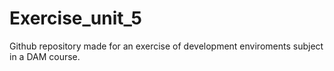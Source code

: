 # Exercise_unit_5

Github repository made for an exercise of development enviroments subject in a DAM course.
